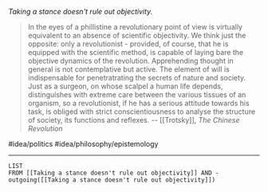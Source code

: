 *Taking a stance doesn't rule out objectivity.* 

> In the eyes of a phillistine a revolutionary point of view is virtually equivalent to an absence of scientific objectivity. We think just the opposite: only a revolutionist - provided, of course, that he is equipped with the scientific method, is capable of laying bare the objective dynamics of the revolution. Apprehending thought in general is not contemplative but active. The element of will is indispensable for penetratrating the secrets of nature and society. Just as a surgeon, on whose scalpel a human life depends, distinguishes with extreme care between the various tissues of an organism, so a revolutionist, if he has a serious attitude towards his task, is obliged with strict conscientiousness to analyse the structure of society, its functions and reflexes. 
> -- [[Trotsky]], *The Chinese Revolution*

#idea/politics 
#idea/philosophy/epistemology 

---
```dataview
LIST
FROM [[Taking a stance doesn't rule out objectivity]] AND -outgoing([[Taking a stance doesn't rule out objectivity]])
```
